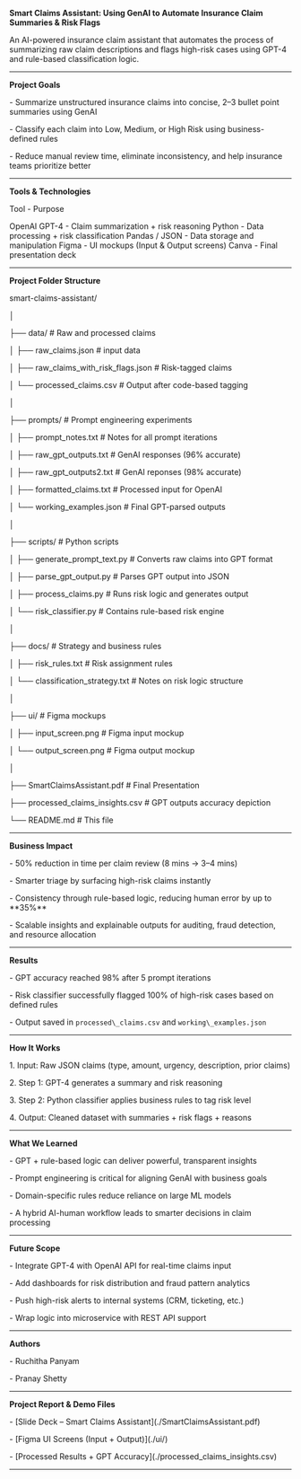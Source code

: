 **Smart Claims Assistant: Using GenAI to Automate Insurance Claim Summaries \& Risk Flags**



An AI-powered insurance claim assistant that automates the process of summarizing raw claim descriptions and flags high-risk cases using GPT-4 and rule-based classification logic.



---



**Project Goals**



\- Summarize unstructured insurance claims into concise, 2–3 bullet point summaries using GenAI

\- Classify each claim into Low, Medium, or High Risk using business-defined rules

\- Reduce manual review time, eliminate inconsistency, and help insurance teams prioritize better



---



**Tools \& Technologies**



Tool - Purpose

OpenAI GPT-4 - Claim summarization + risk reasoning
Python - Data processing + risk classification
Pandas / JSON - Data storage and manipulation
Figma - UI mockups (Input \& Output screens)
Canva - Final presentation deck



---



**Project Folder Structure**



smart-claims-assistant/

│

├── data/ # Raw and processed claims

│ ├── raw\_claims.json # input data

│ ├── raw\_claims\_with\_risk\_flags.json # Risk-tagged claims

│ └── processed\_claims.csv # Output after code-based tagging

│

├── prompts/ # Prompt engineering experiments

│ ├── prompt\_notes.txt # Notes for all prompt iterations

│ ├── raw\_gpt\_outputs.txt # GenAI responses (96% accurate)

│ ├── raw\_gpt\_outputs2.txt # GenAI reponses (98% accurate)

│ ├── formatted\_claims.txt # Processed input for OpenAI

│ └── working\_examples.json # Final GPT-parsed outputs

│

├── scripts/ # Python scripts

│ ├── generate\_prompt\_text.py # Converts raw claims into GPT format

│ ├── parse\_gpt\_output.py # Parses GPT output into JSON

│ ├── process\_claims.py # Runs risk logic and generates output

│ └── risk\_classifier.py # Contains rule-based risk engine

│

├── docs/ # Strategy and business rules

│ ├── risk\_rules.txt # Risk assignment rules

│ └── classification\_strategy.txt # Notes on risk logic structure

│

├── ui/ # Figma mockups

│ ├── input\_screen.png # Figma input mockup

│ └── output\_screen.png # Figma output mockup

│

├── SmartClaimsAssistant.pdf # Final Presentation

├── processed\_claims\_insights.csv # GPT outputs accuracy depiction

└── README.md # This file





---



**Business Impact**



\- 50% reduction in time per claim review (8 mins → 3–4 mins)

\- Smarter triage by surfacing high-risk claims instantly

\- Consistency through rule-based logic, reducing human error by up to \*\*35%\*\*

\- Scalable insights and explainable outputs for auditing, fraud detection, and resource allocation



---



**Results**



\- GPT accuracy reached 98% after 5 prompt iterations

\- Risk classifier successfully flagged 100% of high-risk cases based on defined rules

\- Output saved in `processed\_claims.csv` and `working\_examples.json`



---



**How It Works**



1\. Input: Raw JSON claims (type, amount, urgency, description, prior claims)

2\. Step 1: GPT-4 generates a summary and risk reasoning

3\. Step 2: Python classifier applies business rules to tag risk level

4\. Output: Cleaned dataset with summaries + risk flags + reasons



---



**What We Learned**



\- GPT + rule-based logic can deliver powerful, transparent insights

\- Prompt engineering is critical for aligning GenAI with business goals

\- Domain-specific rules reduce reliance on large ML models

\- A hybrid AI-human workflow leads to smarter decisions in claim processing



---



**Future Scope**



\- Integrate GPT-4 with OpenAI API for real-time claims input

\- Add dashboards for risk distribution and fraud pattern analytics

\- Push high-risk alerts to internal systems (CRM, ticketing, etc.)

\- Wrap logic into microservice with REST API support



---



**Authors**



\- Ruchitha Panyam

\- Pranay Shetty



---



**Project Report \& Demo Files**



\- \[Slide Deck – Smart Claims Assistant](./SmartClaimsAssistant.pdf)

\- \[Figma UI Screens (Input + Output)](./ui/)

\- \[Processed Results + GPT Accuracy](./processed\_claims\_insights.csv)



---




